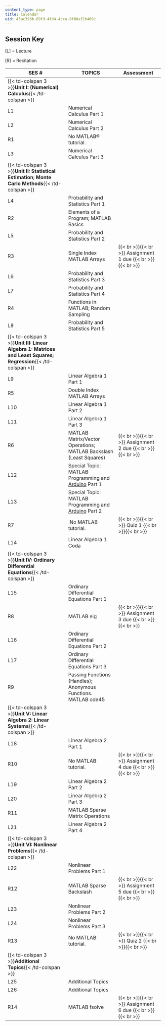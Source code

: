 ```yaml
---
content_type: page
title: Calendar
uid: 43ac393b-69fd-4fd4-4cca-8f80af2b469c
---
```


Session Key
-----------

\[L\] = Lecture

\[R\] = Recitation

| SES # | TOPICS | Assessment |
| --- | --- | --- |
| {{< td-colspan 3 >}}**Unit I: (Numerical) Calculus**{{< /td-colspan >}} |||
| L1 | Numerical Calculus Part 1 | &nbsp; |
| L2 | Numerical Calculus Part 2 | &nbsp; |
| R1 | No MATLAB® tutorial. | &nbsp; |
| L3 | Numerical Calculus Part 3 | &nbsp; |
| {{< td-colspan 3 >}}**Unit II: Statistical Estimation; Monte Carlo Methods**{{< /td-colspan >}} |||
| L4 | Probability and Statistics Part 1 | &nbsp; |
| R2 | Elements of a Program; MATLAB Basics | &nbsp; |
| L5 | Probability and Statistics Part 2 | &nbsp; |
| R3 | Single Index MATLAB Arrays |  {{< br >}}{{< br >}} Assignment 1 due {{< br >}}{{< br >}}  |
| L6 | Probability and Statistics Part 3 | &nbsp; |
| L7 | Probability and Statistics Part 4 | &nbsp; |
| R4 | Functions in MATLAB; Random Sampling | &nbsp; |
| L8 | Probability and Statistics Part 5 | &nbsp; |
| {{< td-colspan 3 >}}**Unit III: Linear Algebra 1: Matrices and Least Squares; Regression**{{< /td-colspan >}} |||
| L9 | Linear Algebra 1 Part 1 | &nbsp; |
| R5 | Double Index MATLAB Arrays | &nbsp; |
| L10 | Linear Algebra 1 Part 2 | &nbsp; |
| L11 | Linear Algebra 1 Part 3 | &nbsp; |
| R6 | MATLAB Matrix/Vector Operations; MATLAB Backslash (Least Squares) |  {{< br >}}{{< br >}} Assignment 2 due {{< br >}}{{< br >}}  |
| L12 | Special Topic: MATLAB Programming and [Arduino](http://www.arduino.cc/) Part 1 | &nbsp; |
| L13 | Special Topic: MATLAB Programming and [Arduino](http://www.arduino.cc/) Part 2 | &nbsp; |
| R7 |  No MATLAB tutorial. |  {{< br >}}{{< br >}} Quiz 1 {{< br >}}{{< br >}}  |
| L14 | Linear Algebra 1 Coda | &nbsp; |
| {{< td-colspan 3 >}}**Unit IV: Ordinary Differential Equations**{{< /td-colspan >}} |||
| L15 | Ordinary Differential Equations Part 1 | &nbsp; |
| R8 | MATLAB eig |  {{< br >}}{{< br >}} Assignment 3 due {{< br >}}{{< br >}}  |
| L16 | Ordinary Differential Equations Part 2 | &nbsp; |
| L17 | Ordinary Differential Equations Part 3 | &nbsp; |
| R9 | Passing Functions (Handles); Anonymous Functions. MATLAB ode45 | &nbsp; |
| {{< td-colspan 3 >}}**Unit V: Linear Algebra 2: Linear Systems**{{< /td-colspan >}} |||
| L18 | Linear Algebra 2 Part 1 | &nbsp; |
| R10 | No MATLAB tutorial. |  {{< br >}}{{< br >}} Assignment 4 due {{< br >}}{{< br >}}  |
| L19 | Linear Algebra 2 Part 2 | &nbsp; |
| L20 | Linear Algebra 2 Part 3 | &nbsp; |
| R11 | MATLAB Sparse Matrix Operations | &nbsp; |
| L21 | Linear Algebra 2 Part 4 | &nbsp; |
| {{< td-colspan 3 >}}**Unit VI: Nonlinear Problems**{{< /td-colspan >}} |||
| L22 | Nonlinear Problems Part 1 | &nbsp; |
| R12 | MATLAB Sparse Backslash |  {{< br >}}{{< br >}} Assignment 5 due {{< br >}}{{< br >}}  |
| L23 | Nonlinear Problems Part 2 | &nbsp; |
| L24 | Nonlinear Problems Part 3 | &nbsp; |
| R13 | No MATLAB tutorial. |  {{< br >}}{{< br >}} Quiz 2 {{< br >}}{{< br >}}  |
| {{< td-colspan 3 >}}**Additional Topics**{{< /td-colspan >}} |||
| L25 | Additional Topics | &nbsp; |
| L26 | Additional Topics | &nbsp; |
| R14 | MATLAB fsolve |  {{< br >}}{{< br >}} Assignment 6 due {{< br >}}{{< br >}}